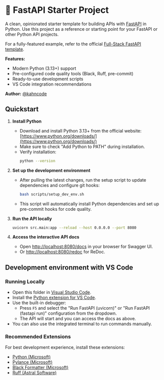 # 🚀 FastAPI Starter Project

A clean, opinionated starter template for building APIs with [FastAPI](https://fastapi.tiangolo.com/) in Python.
Use this project as a reference or starting point for your FastAPI or other Python API projects.

For a fully-featured example, refer to the official [Full-Stack FastAPI template](https://github.com/fastapi/full-stack-fastapi-template/).

**Features:**
- Modern Python (3.13+) support
- Pre-configured code quality tools (Black, Ruff, pre-commit)
- Ready-to-use development scripts
- VS Code integration recommendations

**Author:** [@kahncode](https://github.com/kahncode)

## Quickstart

1. **Install Python**
   - Download and install Python 3.13+ from the official website: [https://www.python.org/downloads/](https://www.python.org/downloads/)
   - Make sure to check "Add Python to PATH" during installation.
   - Verify installation:
     ```sh
     python --version
     ```

2. **Set up the development environment**
   - After pulling the latest changes, run the setup script to update dependencies and configure git hooks:
     ```sh
     bash scripts/setup_dev_env.sh
     ```
   - This script will automatically install Python dependencies and set up pre-commit hooks for code quality.

3. **Run the API locally**
   ```sh
   uvicorn src.main:app --reload --host 0.0.0.0 --port 8080
   ```

4. **Access the interactive API docs**
   - Open [http://localhost:8080/docs](http://localhost:8080/docs) in your browser for Swagger UI.
   - Or [http://localhost:8080/redoc](http://localhost:8080/redoc) for ReDoc.

## Development environment with VS Code

### Running Locally

- Open this folder in [Visual Studio Code](https://code.visualstudio.com/).
- Install the [Python extension for VS Code](https://marketplace.visualstudio.com/items?itemName=ms-python.python).
- Use the built-in debugger:
  - Press `F5` and select the "Run FastAPI (uvicorn)" or "Run FastAPI (fastapi run)" configuration from the dropdown.
  - The API will start and you can access the docs as above.
- You can also use the integrated terminal to run commands manually.

### Recommended Extensions

For best development experience, install these extensions:

- [Python (Microsoft)](https://marketplace.visualstudio.com/items?itemName=ms-python.python)
- [Pylance (Microsoft)](https://marketplace.visualstudio.com/items?itemName=ms-python.vscode-pylance)
- [Black Formatter (Microsoft)](https://marketplace.visualstudio.com/items?itemName=ms-python.black-formatter)
- [Ruff (Astral Software)](https://marketplace.visualstudio.com/items?itemName=charliermarsh.ruff)

